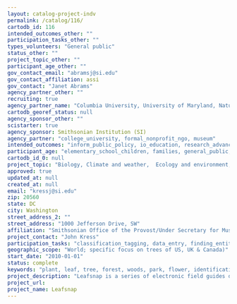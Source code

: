 ```yaml
---
layout: catalog-project-indv
permalink: /catalog/116/
cartodb_id: 116
intended_outcomes_other: ""
participation_tasks_other: ""
types_volunteers: "General public"
status_other: ""
project_topic_other: ""
participant_age_other: ""
gov_contact_email: "abramsj@si.edu"
gov_contact_affiliation: assi
gov_contact: "Janet Abrams"
agency_partner_other: ""
recruiting: true
agency_partner_name: "Columbia University, University of Maryland, Natural History Museum London, City College of New York, Canadian Wildlife Federation"
cartodb_georef_status: null
agency_sponsor_other: ""
scistarter: true
agency_sponsor: Smithsonian Institution (SI)
agency_partner: "college_university, formal_nonprofit_ngo, museum"
intended_outcomes: "inform_public_policy, io_education, research_advancement"
participant_age: "elementary_school_children, families, general_public, middle_school_children, teens"
cartodb_id_0: null
project_topic: "Biology, Climate and weather,  Ecology and environment,  Education, Geography,  Nature and outdoors, Pollinators/insects"
approved: true
updated_at: null
created_at: null
email: "kressj@si.edu"
zip: 20560
state: DC
city: Washington
street_address_2: ""
street_address: "1000 Jefferson Drive, SW"
affiliation: "Smithsonian Office of the Provost/Under Secretary for Museums and Research"
project_contact: "John Kress"
participation_tasks: "classification_tagging, data_entry, finding_entities, geolocation, identification, learning,  observation"
geographic_scope: "World; specific focus on trees of US, UK & Canada)"
start_date: "2010-01-01"
status: complete
keywords: "plant, leaf, tree, forest, woods, park, flower, identification, maps"
project_description: "Leafsnap is a series of electronic field guides developed by researchers from Columbia University, the University of Maryland, and the Smithsonian Institution. The free mobile apps use visual recognition software to help identify tree species from photographs of their leaves, and contain beautiful high-resolution images of leaves, flowers, fruits, petioles, seeds and bark.  Leafsnap turns app-users into citizen scientists, automatically sharing images, species identifications, and geo-coded stamps of species locations with a community of scientists who will use the stream of data to map and monitor the ebb and flow of flora.  The Leafsnap family of electronic field guides aims to leverage digital applications and mobile devices to build an ever-greater awareness of and appreciation for biodiversity."
project_url: 
project_name: Leafsnap
---
```

